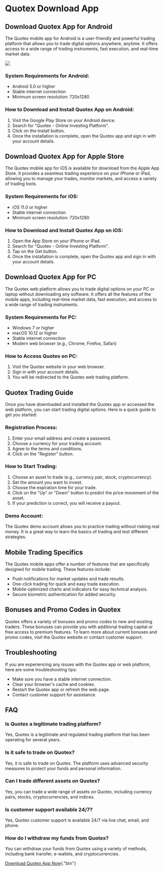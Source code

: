 # Quotex Download App

## Download Quotex App for Android

The Quotex mobile app for Android is a user-friendly and powerful
trading platform that allows you to trade digital options anywhere,
anytime. It offers access to a wide range of trading instruments, fast
execution, and real-time market data.

[![](https://static.quotex.io/files/1_en/300_250.jpg)](https://traff.sbs/brokerqxsignupf)

### System Requirements for Android:

-   Android 5.0 or higher
-   Stable internet connection
-   Minimum screen resolution: 720x1280

### How to Download and Install Quotex App on Android:

1.  Visit the Google Play Store on your Android device.
2.  Search for "Quotex - Online Investing Platform".
3.  Click on the Install button.
4.  Once the installation is complete, open the Quotex app and sign in
    with your account details.

## Download Quotex App for Apple Store

The Quotex mobile app for iOS is available for download from the Apple
App Store. It provides a seamless trading experience on your iPhone or
iPad, allowing you to manage your trades, monitor markets, and access a
variety of trading tools.

### System Requirements for iOS:

-   iOS 11.0 or higher
-   Stable internet connection
-   Minimum screen resolution: 720x1280

### How to Download and Install Quotex App on iOS:

1.  Open the App Store on your iPhone or iPad.
2.  Search for "Quotex - Online Investing Platform".
3.  Tap on the Get button.
4.  Once the installation is complete, open the Quotex app and sign in
    with your account details.

## Download Quotex App for PC

The Quotex web platform allows you to trade digital options on your PC
or laptop without downloading any software. It offers all the features
of the mobile apps, including real-time market data, fast execution, and
access to a wide range of trading instruments.

### System Requirements for PC:

-   Windows 7 or higher
-   macOS 10.12 or higher
-   Stable internet connection
-   Modern web browser (e.g., Chrome, Firefox, Safari)

### How to Access Quotex on PC:

1.  Visit the Quotex website in your web browser.
2.  Sign in with your account details.
3.  You will be redirected to the Quotex web trading platform.

## Quotex Trading Guide

Once you have downloaded and installed the Quotex app or accessed the
web platform, you can start trading digital options. Here is a quick
guide to get you started:

### Registration Process:

1.  Enter your email address and create a password.
2.  Choose a currency for your trading account.
3.  Agree to the terms and conditions.
4.  Click on the "Register" button.

### How to Start Trading:

1.  Choose an asset to trade (e.g., currency pair, stock,
    cryptocurrency).
2.  Set the amount you want to invest.
3.  Choose the expiration time for your trade.
4.  Click on the "Up" or "Down" button to predict the price
    movement of the asset.
5.  If your prediction is correct, you will receive a payout.

### Demo Account:

The Quotex demo account allows you to practice trading without risking
real money. It is a great way to learn the basics of trading and test
different strategies.

## Mobile Trading Specifics

The Quotex mobile apps offer a number of features that are specifically
designed for mobile trading. These features include:

-   Push notifications for market updates and trade results.
-   One-click trading for quick and easy trade execution.
-   Mobile-optimized charts and indicators for easy technical analysis.
-   Secure biometric authentication for added security.

## Bonuses and Promo Codes in Quotex

Quotex offers a variety of bonuses and promo codes to new and existing
traders. These bonuses can provide you with additional trading capital
or free access to premium features. To learn more about current bonuses
and promo codes, visit the Quotex website or contact customer support.

## Troubleshooting

If you are experiencing any issues with the Quotex app or web platform,
here are some troubleshooting tips:

-   Make sure you have a stable internet connection.
-   Clear your browser\'s cache and cookies.
-   Restart the Quotex app or refresh the web page.
-   Contact customer support for assistance.

## FAQ

### Is Quotex a legitimate trading platform?

Yes, Quotex is a legitimate and regulated trading platform that has been
operating for several years.

### Is it safe to trade on Quotex?

Yes, it is safe to trade on Quotex. The platform uses advanced security
measures to protect your funds and personal information.

### Can I trade different assets on Quotex?

Yes, you can trade a wide range of assets on Quotex, including currency
pairs, stocks, cryptocurrencies, and indices.

### Is customer support available 24/7?

Yes, Quotex customer support is available 24/7 via live chat, email, and
phone.

### How do I withdraw my funds from Quotex?

You can withdraw your funds from Quotex using a variety of methods,
including bank transfer, e-wallets, and cryptocurrencies.

[Download Quotex App
Now](\%22https://traff.sbs/quotexonelink\%22){."btn"}

